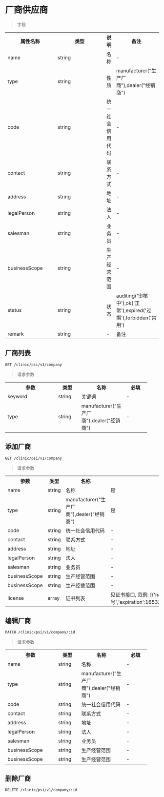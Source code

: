 # 厂商供应商

> 字段

<table>
    <tr>
        <th style="width:150px;">属性名称</th>
        <th style="width:150px;">类型</th>
        <th>说明</th>
        <th>备注</th>
    </tr>
    <tr>
        <td>name</td>
        <td>string</td>
        <td>名称</td>
        <td>-</td>
    </tr>
    <tr>
        <td>type</td>
        <td>string</td>
        <td>性质</td>
        <td>manufacturer("生产厂商"),dealer("经销商")</td>
    </tr>
    <tr>
        <td>code</td>
        <td>string</td>
        <td>统一社会信用代码</td>
        <td>-</td>
    </tr>
    <tr>
        <td>contact</td>
        <td>string</td>
        <td>联系方式</td>
        <td>-</td>
    </tr>
    <tr>
        <td>address</td>
        <td>string</td>
        <td>地址</td>
        <td>-</td>
    </tr>
    <tr>
        <td>legalPerson</td>
        <td>string</td>
        <td>法人</td>
        <td>-</td>
    </tr>
    <tr>
        <td>salesman</td>
        <td>string</td>
        <td>业务员</td>
        <td>-</td>
    </tr>
    <tr>
        <td>businessScope</td>
        <td>string</td>
        <td>生产经营范围</td>
        <td>-</td>
    </tr>
    <tr>
        <td>status</td>
        <td>string</td>
        <td>状态</td>
        <td>auditing('审核中'),ok('正常'),expired('过期'),forbidden('禁用')</td>
    </tr>
    <tr>
        <td>remark</td>
        <td>string</td>
        <td>-</td>
        <td>备注</td>
    </tr>
</table>

## 厂商列表

```
GET /clinic/psi/v1/company
```

>请求参数
<table>
    <tr>
        <th style="width:150px;">参数</th>
        <th style="width:60px;">类型</th>
        <th style="width:60px;">名称</th>
        <th style="width:60px;">必填</th>
    </tr>
    <tr>
        <td>keyword</td>
        <td>string</td>        
        <td>关键词</td>
        <td>-</td>
    </tr>
    <tr>
        <td>type</td>
        <td>string</td>
        <td>manufacturer("生产厂商"),dealer("经销商")</td>
        <td>-</td>
    </tr>
</table>

## 添加厂商

```
GET /clinic/psi/v1/company
```

>请求参数
<table>
    <tr>
        <th style="width:150px;">参数</th>
        <th style="width:60px;">类型</th>
        <th style="width:60px;">名称</th>
        <th style="width:60px;">必填</th>
    </tr>
    <tr>
        <td>name</td>
        <td>string</td>        
        <td>名称</td>
        <td>是</td>
    </tr>
    <tr>
        <td>type</td>
        <td>string</td>
        <td>manufacturer("生产厂商"),dealer("经销商")</td>
        <td>是</td>
    </tr>
    <tr>
        <td>code</td>
        <td>string</td>
        <td>统一社会信用代码</td>
        <td>-</td>
    </tr>
    <tr>
        <td>contact</td>
        <td>string</td>        
        <td>联系方式</td>
        <td>-</td>
    </tr>
    <tr>
        <td>address</td>
        <td>string</td>        
        <td>地址</td>
        <td>-</td>
    </tr>
    <tr>
        <td>legalPerson</td>
        <td>string</td>        
        <td>法人</td>
        <td>-</td>
    </tr>
    <tr>
        <td>salesman</td>
        <td>string</td>        
        <td>业务员</td>
        <td>-</td>
    </tr>
    <tr>
        <td>businessScope</td>
        <td>string</td>        
        <td>生产经营范围</td>
        <td>-</td>
    </tr>
    <tr>
        <td>businessScope</td>
        <td>string</td>        
        <td>生产经营范围</td>
        <td>-</td>
    </tr>
    <tr>
        <td>license</td>
        <td>array</td>        
        <td>证书列表</td>
        <td>见证书接口, 范例: [{'name':'生产许可证','code':'证号','expiration':16532123,'file':'file1.jpg,file2.jpg'}]</td>
    </tr>
</table>

## 编辑厂商

```
PATCH /clinic/psi/v1/company/:id
```

>请求参数
<table>
    <tr>
        <th style="width:150px;">参数</th>
        <th style="width:60px;">类型</th>
        <th style="width:60px;">名称</th>
        <th style="width:60px;">必填</th>
    </tr>
    <tr>
        <td>name</td>
        <td>string</td>        
        <td>名称</td>
        <td>-</td>
    </tr>
    <tr>
        <td>type</td>
        <td>string</td>
        <td>manufacturer("生产厂商"),dealer("经销商")</td>
        <td>-</td>
    </tr>
    <tr>
        <td>code</td>
        <td>string</td>
        <td>统一社会信用代码</td>
        <td>-</td>
    </tr>
    <tr>
        <td>contact</td>
        <td>string</td>        
        <td>联系方式</td>
        <td>-</td>
    </tr>
    <tr>
        <td>address</td>
        <td>string</td>        
        <td>地址</td>
        <td>-</td>
    </tr>
    <tr>
        <td>legalPerson</td>
        <td>string</td>        
        <td>法人</td>
        <td>-</td>
    </tr>
    <tr>
        <td>salesman</td>
        <td>string</td>        
        <td>业务员</td>
        <td>-</td>
    </tr>
    <tr>
        <td>businessScope</td>
        <td>string</td>        
        <td>生产经营范围</td>
        <td>-</td>
    </tr>
    <tr>
        <td>businessScope</td>
        <td>string</td>        
        <td>生产经营范围</td>
        <td>-</td>
    </tr>
</table>

## 删除厂商

```
DELETE /clinic/psi/v1/company/:id
```
